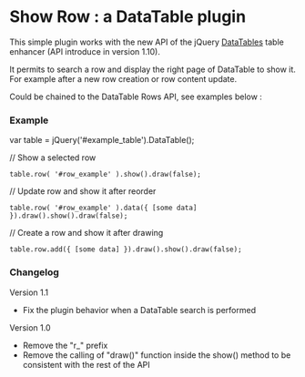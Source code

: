 # Show Row : a DataTable plugin

This simple plugin works with the new API of the jQuery [DataTables](http://datatables.net) table enhancer (API introduce in version 1.10).

It permits to search a row and display the right page of DataTable to show it. For example after a new row creation or row content update.

Could be chained to the DataTable Rows API, see examples below : 


### Example

var table = jQuery('#example_table').DataTable();

// Show a selected row
    
    table.row( '#row_example' ).show().draw(false);

// Update row and show it after reorder
    
    table.row( '#row_example' ).data({ [some data] }).draw().show().draw(false);

// Create a row and show it after drawing
    
    table.row.add({ [some data] }).draw().show().draw(false);


### Changelog
Version 1.1
* Fix the plugin behavior when a DataTable search is performed

Version 1.0
* Remove the "r_" prefix
* Remove the calling of "draw()" function inside the show() method to be consistent with the rest of the API
